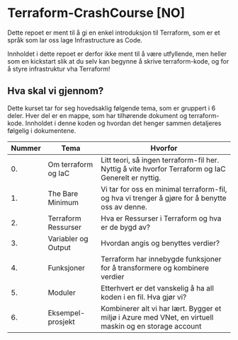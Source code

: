 # Terraform-CrashCourse [NO]

Dette repoet er ment til å gi en enkel introduksjon til Terraform, som er et språk som lar oss lage Infrastructure as Code.

Innholdet i dette repoet er derfor ikke ment til å være utfyllende, men heller som en kickstart slik at du selv kan begynne å skrive terraform-kode, og for å styre infrastruktur vha Terraform!
## Hva skal vi gjennom?

Dette kurset tar for seg hovedsaklig følgende tema, som er gruppert i 6 deler. Hver del er en mappe, som har tilhørende dokument og terraform-kode. Innholdet i denne koden og hvordan det henger sammen detaljeres følgelig i dokumentene.

| Nummer | Tema | Hvorfor |
| - | - | -|
| 0. | Om terraform og IaC | Litt teori, så ingen terraform-fil her. Nyttig å vite hvorfor Terraform og IaC Generelt er nyttig. |
| 1. | The Bare Minimum | Vi tar for oss en minimal terraform-fil, og hva vi trenger å gjøre for å benytte oss av denne. |
| 2. | Terraform Ressurser | Hva er Ressurser i Terraform og hva er de bygd av? |
| 3. | Variabler og Output | Hvordan angis og benyttes verdier? |
| 4. | Funksjoner | Terraform har innebygde funksjoner for å transformere og kombinere verdier |
| 5. | Moduler | Etterhvert er det vanskelig å ha all koden i en fil. Hva gjør vi? |
| 6. | Eksempel-prosjekt | Kombinerer alt vi har lært. Bygger et miljø i Azure med VNet, en virtuell maskin og en storage account|
